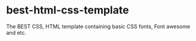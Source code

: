 # best-html-css-template
The BEST CSS, HTML template containing basic CSS fonts, Font awesome and etc.

